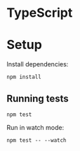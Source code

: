 # TypeScript

# Setup

Install dependencies:

```shell
npm install
```

## Running tests


```shell
npm test
```

Run in watch mode:

```shell
npm test -- --watch
```
